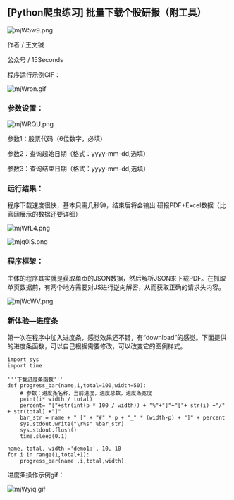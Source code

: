 ## [Python爬虫练习] 批量下载个股研报（附工具）

![mjW5w9.png](https://s2.ax1x.com/2019/08/30/mjW5w9.png)

作者 / 王文铖

公众号 / 15Seconds

程序运行示例GIF：

![mjWron.gif](https://s2.ax1x.com/2019/08/30/mjWron.gif)

### 参数设置：

![mjWRQU.png](https://s2.ax1x.com/2019/08/30/mjWRQU.png)

参数1：股票代码（6位数字，必填）

参数2：查询起始日期（格式：yyyy-mm-dd,选填）

参数3：查询结束日期（格式：yyyy-mm-dd,选填）

### 运行结果：

程序下载速度很快，基本只需几秒钟，结束后将会输出 研报PDF+Excel数据（比官网展示的数据还要详细）

![mjWfL4.png](https://s2.ax1x.com/2019/08/30/mjWfL4.png)

![mjq0IS.png](https://s2.ax1x.com/2019/08/30/mjq0IS.png)

### 程序框架：

主体的程序其实就是获取单页的JSON数据，然后解析JSON来下载PDF。在抓取单页数据前，有两个地方需要对JS进行逆向解密，从而获取正确的请求头内容。

![mjWcWV.png](https://s2.ax1x.com/2019/08/30/mjWcWV.png)

### 新体验—进度条

第一次在程序中加入进度条，感觉效果还不错，有“download”的感觉。下面提供的进度条函数，可以自己根据需要修改，可以改变它的图例样式。

```
import sys
import time

'''下载进度条函数'''
def progress_bar(name,i,total=100,width=50):
    # 参数：进度条名称，当前进度，进度总数，进度条宽度
    p=int(i* width / total)
    percent= "["+str(int(p * 100 / width)) + "%"+"]"+"["+ str(i) +"/" + str(total) +"]"
    bar_str = name + " [" + "#" * p + "_" * (width-p) + "]" + percent
    sys.stdout.write("\r%s" %bar_str)
    sys.stdout.flush()
    time.sleep(0.1)

name, total, width ='demo1:', 10, 10
for i in range(1,total+1):
    progress_bar(name ,i,total,width)
```

进度条操作示例gif：

![mjWyiq.gif](https://s2.ax1x.com/2019/08/30/mjWyiq.gif)